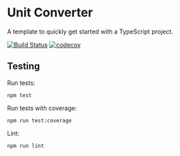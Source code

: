 # Unit Converter

A template to quickly get started with a TypeScript project.

[![Build Status](https://travis-ci.org/baspeeters/unit-converter.svg?branch=master)](https://travis-ci.org/baspeeters/unit-converter)  [![codecov](https://codecov.io/gh/baspeeters/unit-converter/branch/master/graph/badge.svg)](https://codecov.io/gh/baspeeters/unit-converter)



## Testing

Run tests:
```
npm test
```

Run tests with coverage:
```
npm run test:coverage
```

Lint:
```
npm run lint
```
